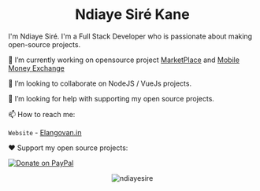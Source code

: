 <p align="center"> <h1 align="center"> Ndiaye Siré Kane </h1> </p>



I'm Ndiaye Siré. I'm a Full Stack Developer who is passionate about making open-source projects.

🔭 I’m currently working on opensource project [MarketPlace](https://github.com/Ndiayesire/Online-Marketplace) and [Mobile Money Exchange](https://github.com/Ndiayesire/Money-Exchange)

👯 I’m looking to collaborate on NodeJS / VueJs projects.

🤔 I’m looking for help with supporting my open source projects.

📫 How to reach me:

`Website` - [Elangovan.in](https://elangovan.in)

❤️ Support my open source projects:

[![Donate on PayPal](https://img.shields.io/badge/--paypal?label=PayPal&logo=PayPal&style=social)](https://www.paypal.me/ndiayesire)

<!--
**elangosundar/elangosundar** is a ✨ _special_ ✨ repository because its `README.md` (this file) appears on your GitHub profile.

Here are some ideas to get you started:

- 🔭 I’m currently working on ...
- 🌱 I’m currently learning ...
- 👯 I’m looking to collaborate on ...
- 🤔 I’m looking for help with ...
- 💬 Ask me about ...
- 📫 How to reach me: ...
- 😄 Pronouns: ...
- ⚡ Fun fact: ...
-->

<p align="center">
	<img src=https://github-readme-stats.vercel.app/api?username=ndiayesire&show_icons=true alt=ndiayesire />
</p>
